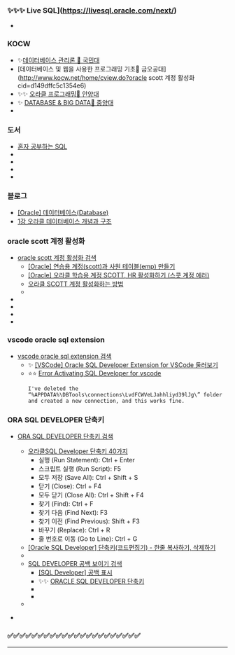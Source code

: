 ### ✨✨✨ Live SQL](https://livesql.oracle.com/next/)
- []()

### KOCW
- ✨[데이터베이스 관리론 🔷 국민대](http://www.kocw.net/home/cview.do?cid=c107a8da0f2ee8fe)
- [데이터베이스 및 웹을 사용한 프로그래밍 기초🔷 금오공대](http://www.kocw.net/home/cview.do?oracle scott 계정 활성화cid=d149dffc5c1354e6)
- ✨✨ [오라클 프로그래밍🔷 안양대](http://www.kocw.net/home/cview.do?cid=7988e1d76a28da60)
- ✨ [DATABASE & BIG DATA🔷 중양대](http://www.kocw.net/home/cview.do?cid=78f1c8beaa66c986&ar=link_openapi)
- []()

### 도서
- [혼자 공부하는 SQL](https://www.hanbit.co.kr/store/books/look.php?p_code=B6846155853)
- []()
- []()
- []()
- []()

### 블로그
- [[Oracle] 데이터베이스(Database)](https://continua-conatus.tistory.com/271)
- [1강 오라클 데이터베이스 개념과 구조](https://doltae.tistory.com/334)

### oracle scott 계정 활성화
- [oracle scott 계정 활성화 검색](https://www.google.com/search?q=oracle+scott+%EA%B3%84%EC%A0%95+%ED%99%9C%EC%84%B1%ED%99%94&oq=oracle+scott+&gs_lcrp=EgZjaHJvbWUqBwgBEAAYgAQyBggAEEUYOTIHCAEQABiABDIHCAIQABiABDIHCAMQABiABDIHCAQQABiABDIHCAUQABiABDIHCAYQABiABDIGCAcQABgeMgYICBAAGB4yBggJEAAYHtIBCDkyMDhqMGo3qAIAsAIA&sourceid=chrome&ie=UTF-8)
  - [[Oracle] 연습용 계정(scott)과 사원 테이블(emp) 만들기](https://parkjye.tistory.com/66)
  - [[Oracle] 오라클 학습용 계정 SCOTT, HR 활성화하기 (스콧 계정 에러)](https://hyunki99.tistory.com/52)
  - [오라클 SCOTT 계정 활성화하는 방법](https://velog.io/@fluffycow/%EC%98%A4%EB%9D%BC%ED%81%B4-SCOTT-%EA%B3%84%EC%A0%95-%ED%99%9C%EC%84%B1%ED%99%94%ED%95%98%EB%8A%94-%EB%B0%A9%EB%B2%95)
  - []()
- []()
- []()
- []()
- []()

### vscode oracle sql extension
- [vscode oracle sql extension 검색](https://www.google.com/search?q=vscode+oracle+sql+extension&oq=VSCODE+ORACLE+E&gs_lcrp=EgZjaHJvbWUqCAgDEAAYCBgeMgcIABAAGIAEMgYIARBFGDkyBggCEAAYHjIICAMQABgIGB4yCAgEEAAYCBgeMggIBRAAGAgYHjIHCAYQABjvBTIKCAcQABiABBiiBDIKCAgQABiABBiiBDIICAkQABgIGB7SAQg3NDg3ajBqN6gCALACAA&sourceid=chrome&ie=UTF-8)
  - ✨ [[VSCode] Oracle SQL Developer Extension for VSCode 둘러보기](https://jong-bae.tistory.com/105)
  - ⭐⭐ [Error Activating SQL Developer for vscode](https://forums.oracle.com/ords/apexds/post/error-activating-sql-developer-for-vscode-0376)
    ```
    I've deleted the “%APPDATA%\DBTools\connections\LvdFCWVeLJahhliyd39lJg\” folder and created a new connection, and this works fine.
    ```
### ORA SQL DEVELOPER 단축키
- [ORA SQL DEVELOPER 단축키 검색](https://www.google.com/search?q=ORA+SQL+DEVELOPER+%EB%8B%A8%EC%B6%95%ED%82%A4&oq=ORA+SQL+DEVELOPER+%EB%8B%A8%EC%B6%95%ED%82%A4&gs_lcrp=EgZjaHJvbWUyCAgAEEUYFRg5MgkIARAhGAoYoAEyCQgCECEYChigATIJCAMQIRgKGKAB0gEJMTQ2NTZqMGo3qAIAsAIA&sourceid=chrome&ie=UTF-8)
  - [오라클SQL Developer 단축키 40가지](https://knowhowbox.co.kr/%EC%98%A4%EB%9D%BC%ED%81%B4sql-developer-%EB%8B%A8%EC%B6%95%ED%82%A4-40%EA%B0%80%EC%A7%80/)
    - 실행 (Run Statement): Ctrl + Enter
    - 스크립트 실행 (Run Script): F5
    - 모두 저장 (Save All): Ctrl + Shift + S
    - 닫기 (Close): Ctrl + F4
    - 모두 닫기 (Close All): Ctrl + Shift + F4
    - 찾기 (Find): Ctrl + F
    - 찾기 다음 (Find Next): F3
    - 찾기 이전 (Find Previous): Shift + F3
    - 바꾸기 (Replace): Ctrl + R
    - 줄 번호로 이동 (Go to Line): Ctrl + G
  - [[Oracle SQL Developer] 단축키(코드편집기) - 한줄 복사하기, 삭제하기](https://withthisclue.tistory.com/entry/Oracle-SQL-Developer-%EB%8B%A8%EC%B6%95%ED%82%A4%EC%BD%94%EB%93%9C%ED%8E%B8%EC%A7%91%EA%B8%B0-%ED%95%9C%EC%A4%84-%EB%B3%B5%EC%82%AC%ED%95%98%EA%B8%B0-%EC%82%AD%EC%A0%9C%ED%95%98%EA%B8%B0)
  - []()
  - [SQL DEVELOPER 공백 보이기 검색](https://www.google.com/search?q=SQL+DEVELOPER+%EA%B3%B5%EB%B0%B1+%EB%B3%B4%EC%9D%B4%EA%B8%B0&oq=SQL+DEVELOPER+%EA%B3%B5%EB%B0%B1+%EB%B3%B4%EC%9D%B4%EA%B8%B0&gs_lcrp=EgZjaHJvbWUyBggAEEUYOTIHCAEQIRigATIHCAIQIRigAdIBCTE0MDc0ajBqN6gCALACAA&sourceid=chrome&ie=UTF-8)
    - [[SQL Developer] 공백 표시](https://hothoony.tistory.com/758)
    - ✨✨ [ORACLE SQL DEVELOPER 단축키](https://blog.naver.com/kaiz00/221616018855)
    - []()
    - []()
  - []()

- []()
### ✅✅✅✅✅✅✅✅✅✅✅✅✅✅✅✅✅✅✅✅✅✅
---
